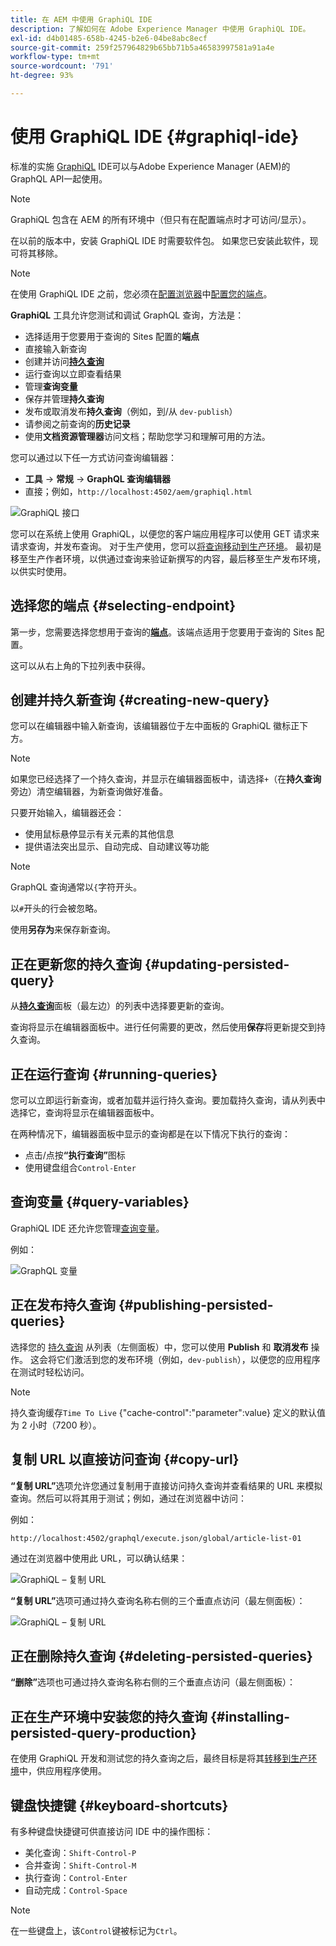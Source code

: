 ```yaml
---
title: 在 AEM 中使用 GraphiQL IDE
description: 了解如何在 Adobe Experience Manager 中使用 GraphiQL IDE。
exl-id: d4b01485-658b-4245-b2e6-04be8abc8ecf
source-git-commit: 259f257964829b65bb71b5a46583997581a91a4e
workflow-type: tm+mt
source-wordcount: '791'
ht-degree: 93%

---
```


# 使用 GraphiQL IDE {#graphiql-ide}

标准的实施 [GraphiQL](https://graphql.org/learn/serving-over-http/#graphiql) IDE可以与Adobe Experience Manager (AEM)的GraphQL API一起使用。

>[!NOTE]
>
>GraphiQL 包含在 AEM 的所有环境中（但只有在配置端点时才可访问/显示）。
>
>在以前的版本中，安装 GraphiQL IDE 时需要软件包。 如果您已安装此软件，现可将其移除。

>[!NOTE]
>在使用 GraphiQL IDE 之前，您必须在[配置浏览器](/help/assets/content-fragments/content-fragments-configuration-browser.md)中[配置您的端点](/help/sites-developing/headless/graphql-api/graphql-endpoint.md)。

**GraphiQL** 工具允许您测试和调试 GraphQL 查询，方法是：

* 选择适用于您要用于查询的 Sites 配置的&#x200B;**端点**
* 直接输入新查询
* 创建并访问&#x200B;**[持久查询](/help/sites-developing/headless/graphql-api/persisted-queries.md)**
* 运行查询以立即查看结果
* 管理&#x200B;**查询变量**
* 保存并管理&#x200B;**持久查询**
* 发布或取消发布&#x200B;**持久查询**（例如，到/从 `dev-publish`）
* 请参阅之前查询的&#x200B;**历史记录**
* 使用&#x200B;**文档资源管理器**&#x200B;访问文档；帮助您学习和理解可用的方法。

您可以通过以下任一方式访问查询编辑器：

* **工具** -> **常规** -> **GraphQL 查询编辑器**
* 直接；例如，`http://localhost:4502/aem/graphiql.html`

![GraphiQL 接口](assets/cfm-graphiql-interface.png "GraphiQL 接口")

您可以在系统上使用 GraphiQL，以便您的客户端应用程序可以使用 GET 请求来请求查询，并发布查询。 对于生产使用，您可以[将查询移动到生产环境](/help/sites-developing/headless/graphql-api/persisted-queries.md#transfer-persisted-query-production)。 最初是移至生产作者环境，以供通过查询来验证新撰写的内容，最后移至生产发布环境，以供实时使用。

## 选择您的端点 {#selecting-endpoint}

第一步，您需要选择您想用于查询的&#x200B;**[端点](/help/sites-developing/headless/graphql-api/graphql-endpoint.md)**。该端点适用于您要用于查询的 Sites 配置。

这可以从右上角的下拉列表中获得。

## 创建并持久新查询 {#creating-new-query}

您可以在编辑器中输入新查询，该编辑器位于左中面板的 GraphiQL 徽标正下方。

>[!NOTE]
>
>如果您已经选择了一个持久查询，并显示在编辑器面板中，请选择`+`（在&#x200B;**持久查询**&#x200B;旁边）清空编辑器，为新查询做好准备。

只要开始输入，编辑器还会：

* 使用鼠标悬停显示有关元素的其他信息
* 提供语法突出显示、自动完成、自动建议等功能

>[!NOTE]
>
>GraphQL 查询通常以`{`字符开头。
>
>以`#`开头的行会被忽略。

使用&#x200B;**另存为**&#x200B;来保存新查询。

## 正在更新您的持久查询 {#updating-persisted-query}

从&#x200B;**[持久查询](/help/sites-developing/headless/graphql-api/persisted-queries.md)**&#x200B;面板（最左边）的列表中选择要更新的查询。

查询将显示在编辑器面板中。进行任何需要的更改，然后使用&#x200B;**保存**&#x200B;将更新提交到持久查询。

## 正在运行查询 {#running-queries}

您可以立即运行新查询，或者加载并运行持久查询。要加载持久查询，请从列表中选择它，查询将显示在编辑器面板中。

在两种情况下，编辑器面板中显示的查询都是在以下情况下执行的查询：

* 点击/点按&#x200B;**“执行查询”**&#x200B;图标
* 使用键盘组合`Control-Enter`

## 查询变量 {#query-variables}

<!-- more details needed here? -->

GraphiQL IDE 还允许您管理[查询变量](/help/sites-developing/headless/graphql-api/graphql-api-content-fragments.md#graphql-variables)。

例如：

![GraphQL 变量](assets/cfm-graphqlapi-03.png "GraphQL 变量")

<!--
## Managing cache for your persisted queries {#managing-cache}

[Persisted queries](/help/headless/graphql-api/persisted-queries.md) are recommended as they can be cached at the dispatcher and CDN layers, ultimately improving the performance of the requesting client application. By default AEM will invalidate the Content Delivery Network (CDN) cache based on a default Time To Live (TTL).

>[!NOTE]
>
>Custom rewrite rules on the Dispatcher might override defaults from AEM publish. 
>
>In the case that you are sending TTL-based cache-control headers from the dispatcher, based on a location match pattern, then, if necessary, you might want to exclude `/graphql/execute.json/*` from the matches.

Using GraphQL you can configure the HTTP Cache Headers  to control these parameters for your individual persisted query.

1. The **Headers** option is accessible via the three vertical dots to the right of the persisted query name (far left panel):

   ![Persisted Query HTTP Cache Headers](assets/cfm-graphqlapi-headers-01.png "Persisted Query HTTP Cache Headers")

1. Selecting this will open the **Cache Configuration** dialog:

   ![Persisted Query HTTP Cache Header Settings](assets/cfm-graphqlapi-headers-02.png "Persisted Query HTTP Cache Header Settings")

1. Select the appropriate parameter, then adjust the value as required:

   * **cache-control** - **max-age**
     Caches can store this content for specified number of seconds. Typically this is the browser TTL (Time To Live).
   * **surrogate-control** - **s-maxage**
     Same as max-age but applies specifically to proxy caches.
   * **surrogate-control** - **stale-while-revalidate**
     Caches may continue to serve a cached response after it becomes stale, for up to the specified number of seconds.
   * **surrogate-control** - **stale-if-error**
     Caches may continue to serve a cached response in case of or origin error, for up to the specified number of seconds.

1. Select **Save** to persist the changes.
-->

## 正在发布持久查询 {#publishing-persisted-queries}

选择您的 [持久查询](/help/sites-developing/headless/graphql-api/persisted-queries.md) 从列表（左侧面板）中，您可以使用 **Publish** 和 **取消发布** 操作。 这会将它们激活到您的发布环境（例如，`dev-publish`），以便您的应用程序在测试时轻松访问。

>[!NOTE]
>
>持久查询缓存`Time To Live` {&quot;cache-control&quot;:&quot;parameter&quot;:value} 定义的默认值为 2 小时（7200 秒）。

## 复制 URL 以直接访问查询 {#copy-url}

**“复制 URL”**&#x200B;选项允许您通过复制用于直接访问持久查询并查看结果的 URL 来模拟查询。然后可以将其用于测试；例如，通过在浏览器中访问：

<!--
  >[!NOTE]
  >
  >The URL will need [encoding before using programmatically](/help/headless/graphql-api/persisted-queries.md#encoding-query-url).
  >
  >The target environment might need adjusting, depending on your requirements.
-->

例如：

`http://localhost:4502/graphql/execute.json/global/article-list-01`

通过在浏览器中使用此 URL，可以确认结果：

![GraphiQL – 复制 URL ](assets/cfm-graphiql-copy-url.png "GraphiQL – 复制 URL")

**“复制 URL”**&#x200B;选项可通过持久查询名称右侧的三个垂直点访问（最左侧面板）：

![GraphiQL – 复制 URL ](assets/cfm-graphiql-persisted-query-options.png "GraphiQL – 复制 URL")

## 正在删除持久查询 {#deleting-persisted-queries}

**“删除”**&#x200B;选项也可通过持久查询名称右侧的三个垂直点访问（最左侧面板）：

<!-- what happens if you try to delete something that is still published? -->


## 正在生产环境中安装您的持久查询 {#installing-persisted-query-production}

在使用 GraphiQL 开发和测试您的持久查询之后，最终目标是将其[转移到生产环境](/help/sites-developing/headless/graphql-api/persisted-queries.md#transfer-persisted-query-production)中，供应用程序使用。

## 键盘快捷键 {#keyboard-shortcuts}

有多种键盘快捷键可供直接访问 IDE 中的操作图标：

* 美化查询：`Shift-Control-P`
* 合并查询：`Shift-Control-M`
* 执行查询：`Control-Enter`
* 自动完成：`Control-Space`

>[!NOTE]
>
>在一些键盘上，该`Control`键被标记为`Ctrl`。
